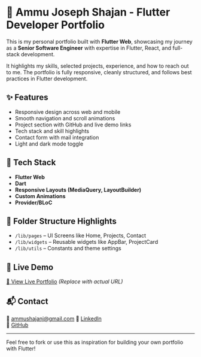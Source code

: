 # 🌟 Ammu Joseph Shajan - Flutter Developer Portfolio

This is my personal portfolio built with **Flutter Web**, showcasing my journey as a **Senior Software Engineer** with expertise in Flutter, React, and full-stack development.

It highlights my skills, selected projects, experience, and how to reach out to me. The portfolio is fully responsive, cleanly structured, and follows best practices in Flutter development.

## ✨ Features

- Responsive design across web and mobile
- Smooth navigation and scroll animations
- Project section with GitHub and live demo links
- Tech stack and skill highlights
- Contact form with mail integration
- Light and dark mode toggle

## 🔧 Tech Stack

- **Flutter Web**
- **Dart**
- **Responsive Layouts (MediaQuery, LayoutBuilder)**
- **Custom Animations**
- **Provider/BLoC**

## 📂 Folder Structure Highlights

- `/lib/pages` – UI Screens like Home, Projects, Contact
- `/lib/widgets` – Reusable widgets like AppBar, ProjectCard
- `/lib/utils` – Constants and theme settings

## 🚀 Live Demo

[🔗 View Live Portfolio](https://your-portfolio-link.web.app) *(Replace with actual URL)*

## 📬 Contact

📧 ammushajanj@gmail.com 
🔗 [LinkedIn](https://www.linkedin.com/in/ammu-j-shajan-730914169/)  
🐙 [GitHub]([https://github.com/yourusername](https://github.com/ammushajan))

---

Feel free to fork or use this as inspiration for building your own portfolio with Flutter!


